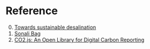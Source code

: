 # Reference

0. [Towards sustainable desalination](https://www.unep.org/news-and-stories/story/towards-sustainable-desalination)
0. [Sonali Bag](https://en.wikipedia.org/wiki/Sonali_Bag)
0. [CO2.js: An Open Library for Digital Carbon Reporting](https://branch.climateaction.tech/issues/issue-4/co2js/)

